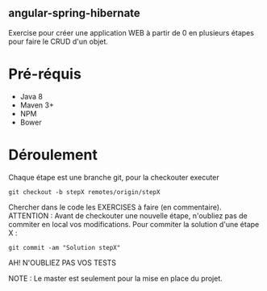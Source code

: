 ## angular-spring-hibernate

Exercise pour créer une application WEB à partir de 0 en plusieurs étapes pour faire le CRUD d'un objet.

# Pré-réquis

* Java 8
* Maven 3+
* NPM
* Bower

# Déroulement

Chaque étape est une branche git, pour la checkouter executer 

`git checkout -b stepX remotes/origin/stepX`

Chercher dans le code les EXERCISES à faire (en commentaire). 
ATTENTION : Avant de checkouter une nouvelle étape, n'oubliez pas de commiter en local vos modifications. Pour commiter la solution d'une étape X :

`git commit -am "Solution stepX"`

AH! N'OUBLIEZ PAS VOS TESTS

NOTE : Le master est seulement pour la mise en place du projet.

